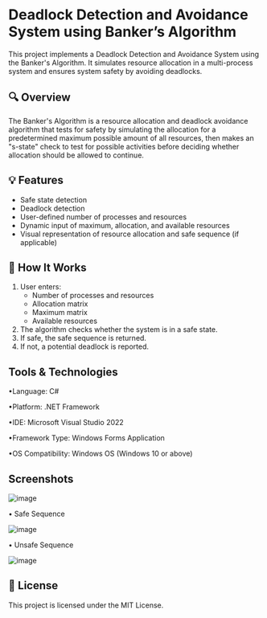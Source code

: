 # Deadlock Detection and Avoidance System using Banker’s Algorithm

This project implements a Deadlock Detection and Avoidance System using the Banker's Algorithm. It simulates resource allocation in a multi-process system and ensures system safety by avoiding deadlocks.

## 🔍 Overview

The Banker's Algorithm is a resource allocation and deadlock avoidance algorithm that tests for safety by simulating the allocation for a predetermined maximum possible amount of all resources, then makes an "s-state" check to test for possible activities before deciding whether allocation should be allowed to continue.

## 💡 Features

- Safe state detection
- Deadlock detection
- User-defined number of processes and resources
- Dynamic input of maximum, allocation, and available resources
- Visual representation of resource allocation and safe sequence (if applicable)


## 🧪 How It Works

1. User enters:
   - Number of processes and resources
   - Allocation matrix
   - Maximum matrix
   - Available resources
2. The algorithm checks whether the system is in a safe state.
3. If safe, the safe sequence is returned.
4. If not, a potential deadlock is reported.

## Tools & Technologies
•Language: C#

•Platform: .NET Framework

•IDE: Microsoft Visual Studio 2022

•Framework Type: Windows Forms Application

•OS Compatibility: Windows OS (Windows 10 or above)

## Screenshots
![image](https://github.com/user-attachments/assets/dea33288-61d1-4434-93e8-f42119288f89)

• Safe Sequence

![image](https://github.com/user-attachments/assets/860b69d0-50c4-4308-9e23-f2985034ec8a)

• Unsafe Sequence

![image](https://github.com/user-attachments/assets/bf18af18-c584-4e59-a911-587a1779529a)

## 📄 License
This project is licensed under the MIT License.
